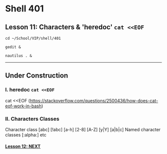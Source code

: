 # Shell 401
## Lesson 11: Characters & 'heredoc' `cat <<EOF`

`cd ~/School/VIP/shell/401`

`gedit &`

`nautilus . &`

___

## Under Construction

### I. heredoc `cat <<EOF`

cat <<EOF (https://stackoverflow.com/questions/2500436/how-does-cat-eof-work-in-bash)

### II. Characters Classes

Character class [abc] [!abc] [a-h] [2-8] [A-Z] [y|Y] [a|b|c]
Named character classes [:alpha:] etc


#### [Lesson 12: NEXT](https://github.com/inkVerb/vip/blob/master/401-shell/Lesson-12.md)

